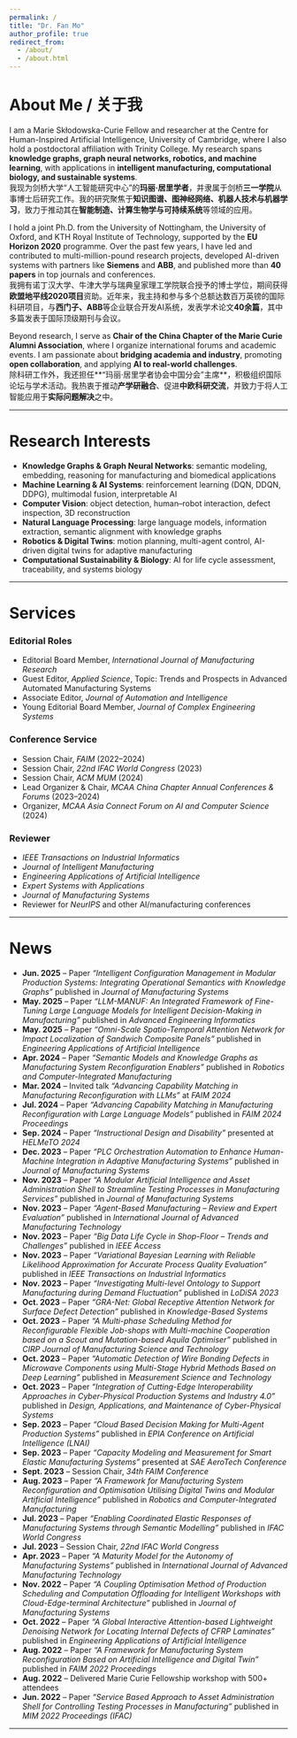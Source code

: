 ```yaml
---
permalink: /
title: "Dr. Fan Mo"
author_profile: true
redirect_from: 
  - /about/
  - /about.html
---
```


# About Me / 关于我

I am a Marie Skłodowska-Curie Fellow and researcher at the Centre for Human-Inspired Artificial Intelligence, University of Cambridge, where I also hold a postdoctoral affiliation with Trinity College.  My research spans **knowledge graphs, graph neural networks, robotics, and machine learning**, with applications in **intelligent manufacturing, computational biology, and sustainable systems**.  
我现为剑桥大学“人工智能研究中心”的**玛丽·居里学者**，并隶属于剑桥**三一学院**从事博士后研究工作。我的研究聚焦于**知识图谱、图神经网络、机器人技术与机器学习**，致力于推动其在**智能制造、计算生物学与可持续系统**等领域的应用。  

I hold a joint Ph.D. from the University of Nottingham, the University of Oxford, and KTH Royal Institute of Technology, supported by the **EU Horizon 2020** programme. Over the past few years, I have led and contributed to multi-million-pound research projects, developed AI-driven systems with partners like **Siemens** and **ABB**, and published more than **40 papers** in top journals and conferences.  
我拥有诺丁汉大学、牛津大学与瑞典皇家理工学院联合授予的博士学位，期间获得**欧盟地平线2020项目**资助。近年来，我主持和参与多个总额达数百万英镑的国际科研项目，与**西门子、ABB**等企业联合开发AI系统，发表学术论文**40余篇**，其中多篇发表于国际顶级期刊与会议。  

Beyond research, I serve as **Chair of the China Chapter of the Marie Curie Alumni Association**, where I organize international forums and academic events.  I am passionate about **bridging academia and industry**, promoting **open collaboration**, and applying **AI to real-world challenges**.  
除科研工作外，我还担任**“玛丽·居里学者协会中国分会”主席**，积极组织国际论坛与学术活动。我热衷于推动**产学研融合**、促进**中欧科研交流**，并致力于将人工智能应用于**实际问题解决**之中。  

---

# Research Interests

- **Knowledge Graphs & Graph Neural Networks**: semantic modeling, embedding, reasoning for manufacturing and biomedical applications  
- **Machine Learning & AI Systems**: reinforcement learning (DQN, DDQN, DDPG), multimodal fusion, interpretable AI  
- **Computer Vision**: object detection, human–robot interaction, defect inspection, 3D reconstruction  
- **Natural Language Processing**: large language models, information extraction, semantic alignment with knowledge graphs  
- **Robotics & Digital Twins**: motion planning, multi-agent control, AI-driven digital twins for adaptive manufacturing  
- **Computational Sustainability & Biology**: AI for life cycle assessment, traceability, and systems biology  

---


# Services

### Editorial Roles
- Editorial Board Member, *International Journal of Manufacturing Research*
- Guest Editor, *Applied Science*, Topic: Trends and Prospects in Advanced Automated Manufacturing Systems
- Associate Editor, *Journal of Automation and Intelligence*
- Young Editorial Board Member, *Journal of Complex Engineering Systems*  

### Conference Service
- Session Chair, *FAIM* (2022–2024)  
- Session Chair, *22nd IFAC World Congress* (2023)  
- Session Chair, *ACM MUM* (2024)  
- Lead Organizer & Chair, *MCAA China Chapter Annual Conferences & Forums* (2023–2024)  
- Organizer, *MCAA Asia Connect Forum on AI and Computer Science* (2024)  

### Reviewer
- *IEEE Transactions on Industrial Informatics*  
- *Journal of Intelligent Manufacturing*  
- *Engineering Applications of Artificial Intelligence*  
- *Expert Systems with Applications*  
- *Journal of Manufacturing Systems*  
- Reviewer for *NeurIPS* and other AI/manufacturing conferences  

---
# News  

- **Jun. 2025** – Paper *“Intelligent Configuration Management in Modular Production Systems: Integrating Operational Semantics with Knowledge Graphs”* published in *Journal of Manufacturing Systems*  
- **May. 2025** – Paper *“LLM-MANUF: An Integrated Framework of Fine-Tuning Large Language Models for Intelligent Decision-Making in Manufacturing”* published in *Advanced Engineering Informatics*  
- **May. 2025** – Paper *“Omni-Scale Spatio-Temporal Attention Network for Impact Localization of Sandwich Composite Panels”* published in *Engineering Applications of Artificial Intelligence*  
- **Apr. 2024** – Paper *“Semantic Models and Knowledge Graphs as Manufacturing System Reconfiguration Enablers”* published in *Robotics and Computer-Integrated Manufacturing*  
- **Mar. 2024** – Invited talk *“Advancing Capability Matching in Manufacturing Reconfiguration with LLMs”* at *FAIM 2024*  
- **Jul. 2024** – Paper *“Advancing Capability Matching in Manufacturing Reconfiguration with Large Language Models”* published in *FAIM 2024 Proceedings*  
- **Sep. 2024** – Paper *“Instructional Design and Disability”* presented at *HELMeTO 2024*  
- **Dec. 2023** – Paper *“PLC Orchestration Automation to Enhance Human-Machine Integration in Adaptive Manufacturing Systems”* published in *Journal of Manufacturing Systems*  
- **Nov. 2023** – Paper *“A Modular Artificial Intelligence and Asset Administration Shell to Streamline Testing Processes in Manufacturing Services”* published in *Journal of Manufacturing Systems*  
- **Nov. 2023** – Paper *“Agent-Based Manufacturing – Review and Expert Evaluation”* published in *International Journal of Advanced Manufacturing Technology*  
- **Nov. 2023** – Paper *“Big Data Life Cycle in Shop-Floor – Trends and Challenges”* published in *IEEE Access*  
- **Nov. 2023** – Paper *“Variational Bayesian Learning with Reliable Likelihood Approximation for Accurate Process Quality Evaluation”* published in *IEEE Transactions on Industrial Informatics*  
- **Nov. 2023** – Paper *“Investigating Multi-level Ontology to Support Manufacturing during Demand Fluctuation”* published in *LoDiSA 2023*  
- **Oct. 2023** – Paper *“GRA-Net: Global Receptive Attention Network for Surface Defect Detection”* published in *Knowledge-Based Systems*  
- **Oct. 2023** – Paper *“A Multi-phase Scheduling Method for Reconfigurable Flexible Job-shops with Multi-machine Cooperation based on a Scout and Mutation-based Aquila Optimiser”* published in *CIRP Journal of Manufacturing Science and Technology*  
- **Oct. 2023** – Paper *“Automatic Detection of Wire Bonding Defects in Microwave Components using Multi-Stage Hybrid Methods Based on Deep Learning”* published in *Measurement Science and Technology*  
- **Oct. 2023** – Paper *“Integration of Cutting-Edge Interoperability Approaches in Cyber-Physical Production Systems and Industry 4.0”* published in *Design, Applications, and Maintenance of Cyber-Physical Systems*  
- **Sep. 2023** – Paper *“Cloud Based Decision Making for Multi-Agent Production Systems”* published in *EPIA Conference on Artificial Intelligence (LNAI)*  
- **Sep. 2023** – Paper *“Capacity Modeling and Measurement for Smart Elastic Manufacturing Systems”* presented at *SAE AeroTech Conference*  
- **Sept. 2023** – Session Chair, *34th FAIM Conference*  
- **Aug. 2023** – Paper *“A Framework for Manufacturing System Reconfiguration and Optimisation Utilising Digital Twins and Modular Artificial Intelligence”* published in *Robotics and Computer-Integrated Manufacturing*  
- **Jul. 2023** – Paper *“Enabling Coordinated Elastic Responses of Manufacturing Systems through Semantic Modelling”* published in *IFAC World Congress*  
- **Jul. 2023** – Session Chair, *22nd IFAC World Congress*  
- **Apr. 2023** – Paper *“A Maturity Model for the Autonomy of Manufacturing Systems”* published in *International Journal of Advanced Manufacturing Technology*  
- **Nov. 2022** – Paper *“A Coupling Optimisation Method of Production Scheduling and Computation Offloading for Intelligent Workshops with Cloud-Edge-terminal Architecture”* published in *Journal of Manufacturing Systems*  
- **Oct. 2022** – Paper *“A Global Interactive Attention-based Lightweight Denoising Network for Locating Internal Defects of CFRP Laminates”* published in *Engineering Applications of Artificial Intelligence*  
- **Aug. 2022** – Paper *“A Framework for Manufacturing System Reconfiguration Based on Artificial Intelligence and Digital Twin”* published in *FAIM 2022 Proceedings*  
- **Aug. 2022** – Delivered Marie Curie Fellowship workshop with 500+ attendees  
- **Jun. 2022** – Paper *“Service Based Approach to Asset Administration Shell for Controlling Testing Processes in Manufacturing”* published in *MIM 2022 Proceedings (IFAC)*  


---

